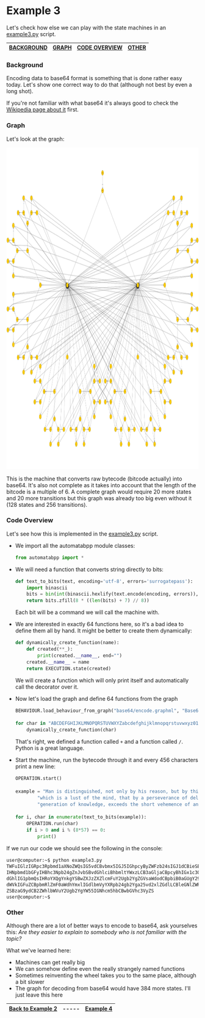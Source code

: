 # Example 3

Let's check how else we can play with the state machines in an [example3.py][pycode] script.

| [BACKGROUND](#background) | [GRAPH](#graph) | [CODE OVERVIEW](#code-overview)| [OTHER](#other) |
| --- | --- | --- | --- |

### Background

Encoding data to base64 format is something that is done rather easy today. Let's show one correct way to do that (although not best by even a long shot).

If you're not familiar with what base64 it's always good to check the [Wikipedia page about it][1] first.

### Graph

Let's look at the graph:

<img src="../images/examples/example3/base64encode.png" width="1624" height="840" />

This is the machine that converts raw bytecode (bitcode actually) into base64. It's also not complete as it takes into account that the length of the bitcode is a multiple of 6. A complete graph would require 20 more states and 20 more transitions but this graph was already too big even without it (128 states and 256 transitions).

### Code Overview

Let's see how this is implemented in the [example3.py][pycode] script.


- We import all the automatabpp module classes:
    ```python
    from automatabpp import *
    ```
- We will need a function that converts string directly to bits:
    ```python
    def text_to_bits(text, encoding='utf-8', errors='surrogatepass'):
        import binascii
        bits = bin(int(binascii.hexlify(text.encode(encoding, errors)), 16))[2:]
        return bits.zfill(8 * ((len(bits) + 7) // 8))
    ```
    Each bit will be a command we will call the machine with.

- We are interested in exactly 64 functions here, so it's a bad idea to define them all by hand. It might be better to create them dynamically:
    ```python
    def dynamically_create_function(name):
        def created(**_):
            print(created.__name__, end="")
        created.__name__ = name
        return EXECUTION.state(created)
    ```
    We will create a function which will only print itself and automatically call the decorator over it.

- Now let's load the graph and define 64 functions from the graph
    ```python
    BEHAVIOUR.load_behaviour_from_graph("base64/encode.graphml", "Base64 encode machine")

    for char in "ABCDEFGHIJKLMNOPQRSTUVWXYZabcdefghijklmnopqrstuvwxyz0123456789+/":
        dynamically_create_function(char)
    ```
    That's right, we defined a function called `+` and a function called `/`. Python is a great language.

- Start the machine, run the bytecode through it and every 456 characters print a new line:
    ```python
    OPERATION.start()

    example = "Man is distinguished, not only by his reason, but by this singular passion from other animals, " \
            "which is a lust of the mind, that by a perseverance of delight in the continued and indefatigable " \
            "generation of knowledge, exceeds the short vehemence of any carnal pleasure."

    for i, char in enumerate(text_to_bits(example)):
        OPERATION.run(char)
        if i > 0 and i % (8*57) == 0:
            print()
    ```

If we run our code we should see the following in the console:
```console
user@computer:~$ python example3.py
TWFuIGlzIGRpc3Rpbmd1aXNoZWQsIG5vdCBvbmx5IGJ5IGhpcyByZWFzb24sIGJ1dCBieSB0aGlz
IHNpbmd1bGFyIHBhc3Npb24gZnJvbSBvdGhlciBhbmltYWxzLCB3aGljaCBpcyBhIGx1c3Qgb2Yg
dGhlIG1pbmQsIHRoYXQgYnkgYSBwZXJzZXZlcmFuY2Ugb2YgZGVsaWdodCBpbiB0aGUgY29udGlu
dWVkIGFuZCBpbmRlZmF0aWdhYmxlIGdlbmVyYXRpb24gb2Yga25vd2xlZGdlLCBleGNlZWRzIHRo
ZSBzaG9ydCB2ZWhlbWVuY2Ugb2YgYW55IGNhcm5hbCBwbGVhc3VyZS
user@computer:~$
```

### Other

Although there are a lot of better ways to encode to base64, ask yourselves this: _Are they easier to explain to somebody who is not familiar with the topic?_

What we've learned here:
* Machines can get really big
* We can somehow define even the really strangely named functions
* Sometimes reinventing the wheel takes you to the same place, although a bit slower
* The graph for decoding from base64 would have 384 more states. I'll just leave this here

| [Back to Example 2][prev] | ----- | [Example 4][next] |
| --- | --- | --- |

[1]: https://en.wikipedia.org/wiki/Base64 "Base64 Wikipedia"
[pycode]: ../../example3.py "pycode"
[prev]: example2.md "Example 2"
[next]: example4.md "Example 4"
